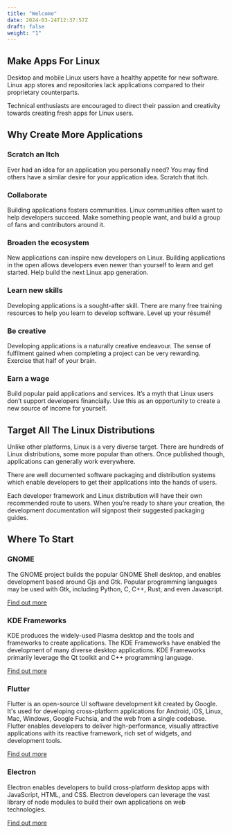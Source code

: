 ```yaml
---
title: "Welcome"
date: 2024-03-24T12:37:57Z
draft: false
weight: "1"
---
```


## Make Apps For Linux

Desktop and mobile Linux users have a healthy appetite for new software. Linux app stores and repositories lack applications compared to their proprietary counterparts.

Technical enthusiasts are encouraged to direct their passion and creativity towards creating fresh apps for Linux users.

## Why Create More Applications

### Scratch an Itch

Ever had an idea for an application you personally need? You may find others have a similar desire for your application idea. Scratch that itch.

### Collaborate

Building applications fosters communities. Linux communities often want to help developers succeed. Make something people want, and build a group of fans and contributors around it.

### Broaden the ecosystem

New applications can inspire new developers on Linux. Building applications in the open allows developers even newer than yourself to learn and get started. Help build the next Linux app generation.

### Learn new skills

Developing applications is a sought-after skill. There are many free training resources to help you learn to develop software. Level up your résumé!

### Be creative

Developing applications is a naturally creative endeavour. The sense of fulfilment gained when completing a project can be very rewarding. Exercise that half of your brain.

### Earn a wage

Build popular paid applications and services. It’s a myth that Linux users don’t support developers financially. Use this as an opportunity to create a new source of income for yourself.

## Target All The Linux Distributions

Unlike other platforms, Linux is a very diverse target. There are hundreds of Linux distributions, some more popular than others. Once published though, applications can generally work everywhere.

There are well documented software packaging and distribution systems which enable developers to get their applications into the hands of users.

Each developer framework and Linux distribution will have their own recommended route to users. When you’re ready to share your creation, the development documentation will signpost their suggested packaging guides.

## Where To Start

### GNOME

The GNOME project builds the popular GNOME Shell desktop, and enables development based around Gjs and Gtk. Popular programming languages may be used with Gtk, including Python, C, C++, Rust, and even Javascript.

[Find out more](/gnome/)

### KDE Frameworks

KDE produces the widely-used Plasma desktop and the tools and frameworks to create applications. The KDE Frameworks have enabled the development of many diverse desktop applications. KDE Frameworks primarily leverage the Qt toolkit and C++ programming language.

[Find out more](/kde/)

### Flutter

Flutter is an open-source UI software development kit created by Google. It's used for developing cross-platform applications for Android, iOS, Linux, Mac, Windows, Google Fuchsia, and the web from a single codebase. Flutter enables developers to deliver high-performance, visually attractive applications with its reactive framework, rich set of widgets, and development tools. 

[Find out more](/flutter/)

### Electron 

Electron enables developers to build cross-platform desktop apps with JavaScript, HTML, and CSS. Electron developers can leverage the vast library of node modules to build their own applications on web technologies.

[Find out more](/electron/)



